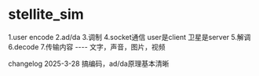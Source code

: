 # stellite_sim
1.user encode 
2.ad/da
3.调制
4.socket通信  user是client  卫星是server
5.解调
6.decode
7.传输内容 ---- 文字，声音，图片，视频


changelog
2025-3-28   搞编码，ad/da原理基本清晰